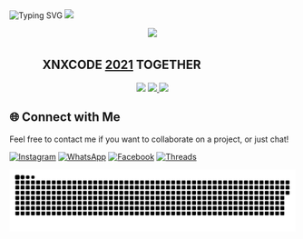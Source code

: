 <div align="center" style="display: inline-block;">
  <img src="https://readme-typing-svg.herokuapp.com?font=Pacifico&color=%ffffff&size=48&center=true&vCenter=true&width=1200&height=100&lines=Welcome+to+Github+WahyuXD!" alt="Typing SVG" style="display: inline-block;">
  <img src="https://media.giphy.com/media/hvRJCLFzcasrR4ia7z/giphy.gif" width="28" style="display: inline-block;">
</div>
<p align="center">
   <img src="https://komarev.com/ghpvc/?username=W4hyuXD&label=Profile+Views&style=flat-square&color=ff0000"/>
</p>

## ㅤㅤㅤXNXCODE [2021](https://github.com/XnxcodeTeam) TOGETHER
<p align="center">
<img src="https://github.com/user-attachments/assets/9b8b780d-0a69-441e-af81-7bf9632c46bb" width="260">
<a href="https://github.com/W4hyuXD"><img src="https://github-stats-alpha.vercel.app/api?username=W4hyuXD&cc=22272e&tc=37BCF6&ic=fff&bc=0000" width="265">
</a>
<img src="https://github-readme-stats.vercel.app/api/top-langs/?username=W4hyuXD&layout=compact&theme=monokai&langs_count=15" width="260"/><br />
</p>

## 🌐 Connect with Me

Feel free to contact me if you want to collaborate on a project, or just chat!

[![Instagram](https://img.shields.io/badge/-Instagram-%23E4405F?style=flat&logo=instagram&logoColor=white)](https://www.instagram.com/why.404_)
[![WhatsApp](https://img.shields.io/badge/-WhatsApp-%23232D25?style=flat&logo=whatsapp&logoColor=white)](https://wa.me/233506380966)
[![Facebook](https://img.shields.io/badge/-Facebook-%23blue?style=flat&logo=facebook&logoColor=white)](https://m.facebook.com/whyu.404)
[![Threads](https://img.shields.io/badge/-Threads-000000?style=flat&logo=threads&logoColor=white)](https://www.threads.net/@why.404_)


<p align="center">
 <img width="1000" src="assets/github-snake.svg" alt="snake"/>
</p>


